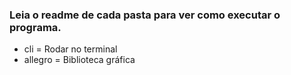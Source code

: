 ### Leia o readme de cada pasta para ver como executar o programa. 



- cli = Rodar no terminal
- allegro = Biblioteca gráfica
